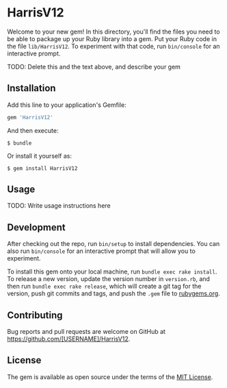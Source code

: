 # HarrisV12

Welcome to your new gem! In this directory, you'll find the files you need to be able to package up your Ruby library into a gem. Put your Ruby code in the file `lib/HarrisV12`. To experiment with that code, run `bin/console` for an interactive prompt.

TODO: Delete this and the text above, and describe your gem

## Installation

Add this line to your application's Gemfile:

```ruby
gem 'HarrisV12'
```

And then execute:

    $ bundle

Or install it yourself as:

    $ gem install HarrisV12

## Usage

TODO: Write usage instructions here

## Development

After checking out the repo, run `bin/setup` to install dependencies. You can also run `bin/console` for an interactive prompt that will allow you to experiment.

To install this gem onto your local machine, run `bundle exec rake install`. To release a new version, update the version number in `version.rb`, and then run `bundle exec rake release`, which will create a git tag for the version, push git commits and tags, and push the `.gem` file to [rubygems.org](https://rubygems.org).

## Contributing

Bug reports and pull requests are welcome on GitHub at https://github.com/[USERNAME]/HarrisV12.


## License

The gem is available as open source under the terms of the [MIT License](http://opensource.org/licenses/MIT).

